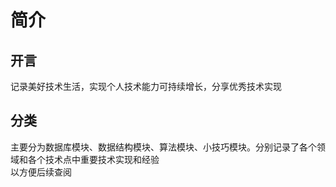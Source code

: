 # 简介

## 开言
记录美好技术生活，实现个人技术能力可持续增长，分享优秀技术实现

## 分类
主要分为数据库模块、数据结构模块、算法模块、小技巧模块。分别记录了各个领域和各个技术点中重要技术实现和经验  
以方便后续查阅


